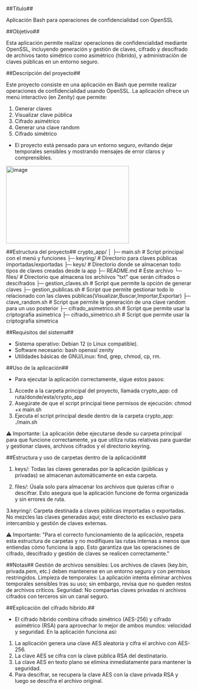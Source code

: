 ##Título##

Aplicación Bash para operaciones de confidencialidad con OpenSSL

##Objetivo##

Esta aplicación permite realizar operaciones de confidencialidad mediante OpenSSL, incluyendo generación y gestión de claves, cifrado y descifrado de archivos tanto simétrico como asimétrico (híbrido), y administración de claves públicas en un entorno seguro.

##Descripción del proyecto##

Este proyecto consiste en una aplicación en Bash que permite realizar operaciones de confidencialidad usando OpenSSL. 
La aplicación ofrece un menú interactivo (en Zenity) que permite:

1. Generar claves
2. Visualizar clave pública
3. Cifrado asimétrico
4. Generar una clave random
5. Cifrado simétrico

- El proyecto está pensado para un entorno seguro, evitando dejar temporales sensibles y mostrando mensajes de error claros y comprensibles.

<img width="333" height="210" alt="image" src="https://github.com/user-attachments/assets/8a0a66b8-786c-42f2-ac98-ba24c1be21c2" />

##Estructura del proyecto##
crypto_app/
│
├─ main.sh    # Script principal con el menú y funciones
├─ keyring/                   # Directorio para claves públicas importadas/exportadas
├─ keys/                # Directorio donde se almacenan todo tipos de claves creadas desde la app
├─ README.md                  # Este archivo
└─ files/                  # Directorio que almacena los archiivos "txt" que serán cifrados o descifrados
├─ gestion_claves.sh    # Script que permite la opción de generar claves
├─ gestion_publicas.sh    # Script que permite gestionar todo lo relacionado con las claves públicas(Visualizar,Buscar,Importar,Exportar)
├─ clave_random.sh    # Script que permite la generación de una clave random para un uso posterior
├─ cifrado_asimetrico.sh    # Script que permite usar la criptografia asimetrica
├─ cifrado_simetrico.sh    # Script que permite usar la criptografia simetrica


##Requisitos del sistema##

- Sistema operativo: Debian 12 (o Linux compatible).
- Software necesario:
bash
openssl
zenity 
- Utilidades básicas de GNU/Linux: find, grep, chmod, cp, rm.

##Uso de la aplicación##

- Para ejecutar la aplicación correctamente, sigue estos pasos:

1. Accede a la carpeta principal del proyecto, llamada crypto_app:
cd ruta/donde/esta/crypto_app
2. Asegúrate de que el script principal tiene permisos de ejecución:
chmod +x main.sh
3. Ejecuta el script principal desde dentro de la carpeta crypto_app:
./main.sh

⚠️ Importante: La aplicación debe ejecutarse desde su carpeta principal para que funcione correctamente, 
ya que utiliza rutas relativas para guardar y gestionar claves, archivos cifrados y el directorio keyring.

##Estructura y uso de carpetas dentro de la aplicación##
1. keys/: Todas las claves generadas por la aplicación (públicas y privadas) se almacenan automáticamente en esta carpeta.

2. files/: Úsala solo para almacenar los archivos que quieras cifrar o descifrar. Esto asegura que la aplicación funcione de forma organizada y sin errores de ruta.

3.keyring/: Carpeta destinada a claves públicas importadas o exportadas. No mezcles las claves generadas aquí; 
este directorio es exclusivo para intercambio y gestión de claves externas.

⚠️ Importante:
"Para el correcto funcionamiento de la aplicación, respeta esta estructura de carpetas y no modifiques las rutas internas a menos que entiendas cómo funciona la app. 
Esto garantiza que las operaciones de cifrado, descifrado y gestión de claves se realicen correctamente."

##Notas##
Gestión de archivos sensibles: Los archivos de claves (key.bin, privada.pem, etc.) deben mantenerse en un entorno seguro y con permisos restringidos.
Limpieza de temporales: La aplicación intenta eliminar archivos temporales sensibles tras su uso; sin embargo, revisa que no queden restos de archivos críticos.
Seguridad: No compartas claves privadas ni archivos cifrados con terceros sin un canal seguro.

##Explicación del cifrado híbrido.##
- El cifrado híbrido combina cifrado simétrico (AES-256) y cifrado asimétrico (RSA) para aprovechar lo mejor de ambos mundos: velocidad y seguridad. En la  aplicación funciona así:

1. La aplicación genera una clave AES aleatoria y cifra el archivo con AES-256.
2. La clave AES se cifra con la clave pública RSA del destinatario.
3. La clave AES en texto plano se elimina inmediatamente para mantener la seguridad.
4. Para descifrar, se recupera la clave AES con la clave privada RSA y luego se descifra el archivo original.

